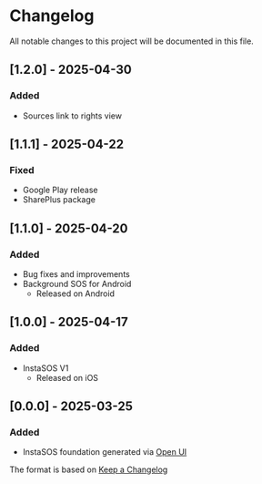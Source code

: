# Changelog

All notable changes to this project will be documented in this file.

## [1.2.0] - 2025-04-30
### Added
- Sources link to rights view

## [1.1.1] - 2025-04-22
### Fixed
- Google Play release
- SharePlus package

## [1.1.0] - 2025-04-20
### Added
- Bug fixes and improvements
- Background SOS for Android
  - Released on Android

## [1.0.0] - 2025-04-17
### Added
- InstaSOS V1
  - Released on iOS

## [0.0.0] - 2025-03-25
### Added
- InstaSOS foundation generated via [Open UI](https://www.empathetech.net/#/products/open-ui)

The format is based on [Keep a Changelog](https://keepachangelog.com/en/1.0.0/)
